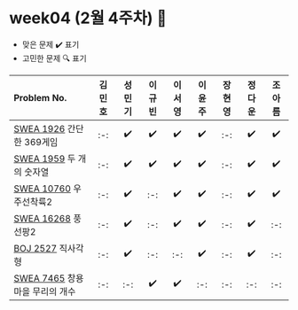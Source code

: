 # week04 (2월 4주차) :pencil:

- 맞은 문제 :heavy_check_mark: 표기
- 고민한 문제 :mag: 표기



|Problem No.|김민호|성민기|이규빈|이서영|이윤주|장현영|정다운|조아름|
|:---------------------------|:-----:|:-----:|:-----:|:-----:|:-----:|:-----:|:-----:|:-----:|
|[SWEA 1926](https://swexpertacademy.com/main/code/problem/problemDetail.do?contestProbId=AV5PTeo6AHUDFAUq) 간단한 369게임|:-:|:heavy_check_mark:|:heavy_check_mark:|:heavy_check_mark:|:heavy_check_mark:|:-:|:heavy_check_mark:|:heavy_check_mark:|
|[SWEA 1959](https://swexpertacademy.com/main/code/problem/problemDetail.do?contestProbId=AV5PpoFaAS4DFAUq) 두 개의 숫자열|:-:|:heavy_check_mark:|:heavy_check_mark:|:heavy_check_mark:|:heavy_check_mark:|:-:|:heavy_check_mark:|:heavy_check_mark:|
|[SWEA 10760](https://swexpertacademy.com/main/code/userProblem/userProblemDetail.do?contestProbId=AXSHJueab1oDFAQT) 우주선착륙2|:-:|:heavy_check_mark:|:-:|:heavy_check_mark:|:heavy_check_mark:|:-:|:heavy_check_mark:|:heavy_check_mark:|
|[SWEA 16268](https://swexpertacademy.com/main/code/userProblem/userProblemDetail.do?contestProbId=AYYlGU56XOkDFARc) 풍선팡2|:-:|:heavy_check_mark:|:-:|:heavy_check_mark:|:heavy_check_mark:|:-:|:heavy_check_mark:|:-:|
|[BOJ 2527](https://www.acmicpc.net/problem/2527) 직사각형|:-:|:heavy_check_mark:|:-:|:-:|:heavy_check_mark:|:-:|:heavy_check_mark:|:-:|
|[SWEA 7465](https://swexpertacademy.com/main/code/problem/problemDetail.do?contestProbId=AWngfZVa9XwDFAQU) 창용마을 무리의 개수|:-:|:-:|:heavy_check_mark:|:heavy_check_mark:|:-:|:-:|:-:|:-:|

